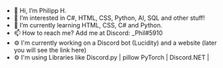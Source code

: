 - 👋 Hi, I’m Philipp H.
- 👀 I’m interested in C#, HTML, CSS, Python, AI, SQL and other stuff!
- 🌱 I’m currently learning HTML, CSS, C# and Python.
- 📫 How to reach me? Add me at Discord: _Phil#5910
- ⚙️ I'm currently working on a Discord bot (Lucidity) and a website (later you will see the link here)
- ⚙️ I'm using Libraries like Discord.py | pillow  PyTorch | Discord.NET | 
<!---
PhilXi/PhilXi is a ✨ special ✨ repository because its `README.md` (this file) appears on your GitHub profile.
You can click the Preview link to take a look at your changes.
--->
